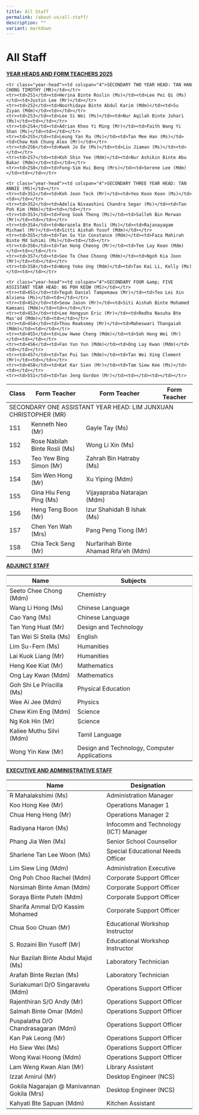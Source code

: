 ```yaml
---
title: All Staff
permalink: /about-us/all-staff/
description: ""
variant: markdown
---
```

<h1>All Staff</h1>
<p><strong><u>YEAR HEADS AND FORM TEACHERS 2025</u></strong>
</p>
<style>
  table.staff-table {
    width: 100%;
    border-collapse: collapse;
    border: 1px solid #ddd; /* ensures visible full-frame */
  }

  table.teacher-table th, table.teacher-table td {
    border: 1px solid #ddd;
    padding: 8px;
  }

  table.teacher-table tr:nth-child(even) {
    background-color: #f9f9f9;
  }

  table.teacher-table tr:nth-child(odd) {
    background-color: #ffffff;
  }

  table.teacher-table th {
    background-color: #e0e0e0;
    text-align: left;
  }

  .year-head {
    font-size: 0.95em;
    font-weight: bold;
    background-color: #ffd966;
  }
</style>

<table class="teacher-table">
  <thead>
    <tr>
      <th>Class</th>
      <th>Form Teacher</th>
      <th>Form Teacher</th>
      <th>Form Teacher</th>
    </tr>
  </thead>
  <tbody>
    <tr class="year-head"><td colspan="4">SECONDARY ONE ASSISTANT YEAR HEAD: LIM JUNXUAN CHRISTOPHER (MR)</td></tr>
    <tr><td>1S1</td><td>Kenneth Neo (Mr)</td><td>Gayle Tay (Ms)</td><td></td></tr>
    <tr><td>1S2</td><td>Rose Nabilah Binte Rosli (Ms)</td><td>Wong Li Xin (Ms)</td><td></td></tr>
    <tr><td>1S3</td><td>Teo Yew Bing Simon (Mr)</td><td>Zahrah Bin Hatraby (Ms)</td><td></td></tr>
    <tr><td>1S4</td><td>Sim Wen Hong (Mr)</td><td>Xu Yiping (Mdm)</td><td></td></tr>
    <tr><td>1S5</td><td>Gina Hiu Feng Ping (Ms)</td><td>Vijayapraba Natarajan (Mdm)</td><td></td></tr>
    <tr><td>1S6</td><td>Heng Teng Boon (Mr)</td><td>Izur Shahidah B Ishak (Ms)</td><td></td></tr>
    <tr><td>1S7</td><td>Chen Yen Wah (Mrs)</td><td>Pang Peng Tiong (Mr)</td><td></td></tr>
    <tr><td>1S8</td><td>Chia Teck Seng (Mr)</td><td>Nurfarihah Binte Ahamad Rifa'eh (Mdm)</td><td></td></tr>

    <tr class="year-head"><td colspan="4">SECONDARY TWO YEAR HEAD: TAN HAN CHONG TIMOTHY (MR)</td></tr>
    <tr><td>2S1</td><td>Herina Binte Roslin (Ms)</td><td>Lee Pei Qi (Ms)</td><td>Justin Lee (Mr)</td></tr>
    <tr><td>2S2</td><td>Noorhidaya Binte Abdul Karim (Mdm)</td><td>Su Ziyan (Mdm)</td><td></td></tr>
    <tr><td>2S3</td><td>Lee Si Wei (Ms)</td><td>Nur Aqilah Binte Johari (Ms)</td><td></td></tr>
    <tr><td>2S4</td><td>Adrian Khoo Yi Ming (Mr)</td><td>Faith Wang Yi Shan (Ms)</td><td></td></tr>
    <tr><td>2S5</td><td>Leung Yan Ru (Ms)</td><td>Tan Mee Han (Ms)</td><td>Chew Kok Chung Alex (Mr)</td></tr>
    <tr><td>2S6</td><td>Kwek Jo Ee (Ms)</td><td>Liu Jiaman (Ms)</td><td></td></tr>
    <tr><td>2S7</td><td>Koh Shin Yee (Mdm)</td><td>Nur Ashikin Binte Abu Bakar (Mdm)</td><td></td></tr>
    <tr><td>2S8</td><td>Fong-Sim Hui Beng (Mrs)</td><td>Serene Lee (Mdm)</td><td></td></tr>

    <tr class="year-head"><td colspan="4">SECONDARY THREE YEAR HEAD: TAN ANNIE (MS)</td></tr>
    <tr><td>3S1</td><td>Koh Joon Teck (Mr)</td><td>Yeo Koon Koon (Ms)</td><td></td></tr>
    <tr><td>3S2</td><td>Adelia Nivaashini Chandra Segar (Ms)</td><td>Tan Poh Kim (Mdm)</td><td></td></tr>
    <tr><td>3S3</td><td>Fong Sook Theng (Ms)</td><td>Salleh Bin Merwan (Mr)</td><td></td></tr>
    <tr><td>3S4</td><td>Norazela Bte Rosli (Ms)</td><td>Rajanayagam Michael (Mr)</td><td>Sitti Aishah Yusof (Mdm)</td></tr>
    <tr><td>3S5</td><td>Tan Su Yin Constance (Mdm)</td><td>Faza Mahirah Binte Md Suhimi (Ms)</td><td></td></tr>
    <tr><td>3S6</td><td>Tan Hong Cheong (Mr)</td><td>Tee Lay Kean (Mdm)</td><td></td></tr>
    <tr><td>3S7</td><td>See To Chee Choong (Mdm)</td><td>Ngoh Kia Joon (Mr)</td><td></td></tr>
    <tr><td>3S8</td><td>Wong Yoke Ung (Mdm)</td><td>Tan Kai Li, Kelly (Ms)</td><td></td></tr>

    <tr class="year-head"><td colspan="4">SECONDARY FOUR &amp; FIVE ASSISTANT YEAR HEAD: NG POH KEOW (MS)</td></tr>
    <tr><td>4S1</td><td>Teguh Daniel Tampemawa (Mr)</td><td>Teo Lei Xin Alviena (Ms)</td><td></td></tr>
    <tr><td>4S2</td><td>Seow Jason (Mr)</td><td>Siti Aishah Binte Mohamed Kamsani (Mdm)</td><td></td></tr>
    <tr><td>4S3</td><td>Lee Hongyun Eric (Mr)</td><td>Redha Nasuha Bte Mas'od (Mdm)</td><td></td></tr>
    <tr><td>4S4</td><td>Thou Reaksmey (Mr)</td><td>Maheswari Thangaiah (Mdm)</td><td></td></tr>
    <tr><td>4S5</td><td>Low Hwee Cheng (Mdm)</td><td>Soh Hong Wei (Mr)</td><td></td></tr>
    <tr><td>4S6</td><td>Fan Yun Yun (Mdm)</td><td>Ong Lay Kwan (Mdm)</td><td></td></tr>
    <tr><td>4S7</td><td>Tan Pui San (Mdm)</td><td>Tan Wei Xing Clement (Mr)</td><td></td></tr>
    <tr><td>4S8</td><td>Kat Kar Sien (Mr)</td><td>Tam Siew Kee (Ms)</td><td></td></tr>
    <tr><td>5S1</td><td>Tan Jeng Gordon (Mr)</td><td></td><td></td></tr>
  </tbody>
</table>
<p><strong><u>ADJUNCT STAFF</u></strong>
<style>
  table.staff-table {
    width: 100%;
    border-collapse: collapse;
  }

  table.staff-table th,
  table.staff-table td {
    border: 1px solid #ddd;
    padding: 8px;
  }

  table.staff-table tr:nth-child(even) {
    background-color: #f9f9f9;
  }

  table.staff-table tr:nth-child(odd) {
    background-color: #ffffff;
  }

  table.staff-table th {
    background-color: #e0e0e0;
    text-align: left;
  }

  .year-head {
    font-size: 0.95em;
    font-weight: bold;
    background-color: #ffd966;
  }
</style>
<table class="staff-table">
  <thead>
    <tr>
      <th>Name</th>
      <th>Subjects</th>
    </tr>
  </thead>
  <tbody>
    <tr><td>Seeto Chee Chong (Mdm)</td><td>Chemistry</td></tr>
    <tr><td>Wang Li Hong (Ms)</td><td>Chinese Language</td></tr>
    <tr><td>Cao Yang (Ms)</td><td>Chinese Language</td></tr>
    <tr><td>Tan Yong Huat (Mr)</td><td>Design and Technology</td></tr>
    <tr><td>Tan Wei Si Stella (Ms)</td><td>English</td></tr>
    <tr><td>Lim Su-Fern (Ms)</td><td>Humanities</td></tr>
    <tr><td>Lai Kuok Liang (Mr)</td><td>Humanities</td></tr>
    <tr><td>Heng Kee Kiat (Mr)</td><td>Mathematics</td></tr>
    <tr><td>Ong Lay Kwan (Mdm)</td><td>Mathematics</td></tr>
    <tr><td>Goh Shi Le Priscilla (Ms)</td><td>Physical Education</td></tr>
    <tr><td>Wee Ai Jee (Mdm)</td><td>Physics</td></tr>
    <tr><td>Chew Kim Eng (Mdm)</td><td>Science</td></tr>
    <tr><td>Ng Kok Hin (Mr)</td><td>Science</td></tr>
    <tr><td>Kaliee Muthu Silvi (Mdm)</td><td>Tamil Language</td></tr>
    <tr><td>Wong Yin Kew (Mr)</td><td>Design and Technology, Computer Applications</td></tr>
		  </tbody>
</table>

</p><p><strong><u>EXECUTIVE AND ADMINISTRATIVE STAFF</u></strong>
</p>
<table class="staff-table">
  <thead>
    <tr>
      <th>Name</th>
      <th>Designation</th>
    </tr>
  </thead>
  <tbody>
    <tr><td>R Mahalakshimi (Ms)</td><td>Administration Manager</td></tr>
    <tr><td>Koo Hong Kee (Mr)</td><td>Operations Manager 1</td></tr>
    <tr><td>Chua Heng Heng (Mr)</td><td>Operations Manager 2</td></tr>
    <tr><td>Radiyana Haron (Ms)</td><td>Infocomm and Technology (ICT) Manager</td></tr>
    <tr><td>Phang Jia Wen (Ms)</td><td>Senior School Counsellor</td></tr>
    <tr><td>Sharlene Tan Lee Woon (Ms)</td><td>Special Educational Needs Officer</td></tr>
    <tr><td>Lim Siew Ling (Mdm)</td><td>Administration Executive</td></tr>
    <tr><td>Ong Poh Choo Rachel (Mdm)</td><td>Corporate Support Officer</td></tr>
    <tr><td>Norsimah Binte Aman (Mdm)</td><td>Corporate Support Officer</td></tr>
    <tr><td>Soraya Binte Puteh (Mdm)</td><td>Corporate Support Officer</td></tr>
    <tr><td>Sharifa Ammal D/O Kassim Mohamed</td><td>Corporate Support Officer</td></tr>
    <tr><td>Chua Soo Chuan (Mr)</td><td>Educational Workshop Instructor</td></tr>
    <tr><td>S. Rozaini Bin Yusoff (Mr)</td><td>Educational Workshop Instructor</td></tr>
    <tr><td>Nur Bazilah Binte Abdul Majid (Ms)</td><td>Laboratory Technician</td></tr>
    <tr><td>Arafah Binte Rezlan (Ms)</td><td>Laboratory Technician</td></tr>
    <tr><td>Suriakumari D/O Singaravelu (Mdm)</td><td>Operations Support Officer</td></tr>
    <tr><td>Rajenthiran S/O Andy (Mr)</td><td>Operations Support Officer</td></tr>
    <tr><td>Salmah Binte Omar (Mdm)</td><td>Operations Support Officer</td></tr>
    <tr><td>Puspalatha D/O Chandrasagaran (Mdm)</td><td>Operations Support Officer</td></tr>
    <tr><td>Kan Pak Leong (Mr)</td><td>Operations Support Officer</td></tr>
    <tr><td>Ho Siew Wei (Ms)</td><td>Operations Support Officer</td></tr>
    <tr><td>Wong Kwai Hoong (Mdm)</td><td>Operations Support Officer</td></tr>
    <tr><td>Lam Weng Kwan Alan (Mr)</td><td>Library Assistant</td></tr>
    <tr><td>Izzat Amirul (Mr)</td><td>Desktop Engineer (NCS)</td></tr>
    <tr><td>Gokila Nagarajan @ Manivannan Gokila (Mrs)</td><td>Desktop Engineer (NCS)</td></tr>
    <tr><td>Kahyati Bte Sapuan (Mdm)</td><td>Kitchen Assistant</td></tr>
  </tbody>
</table>